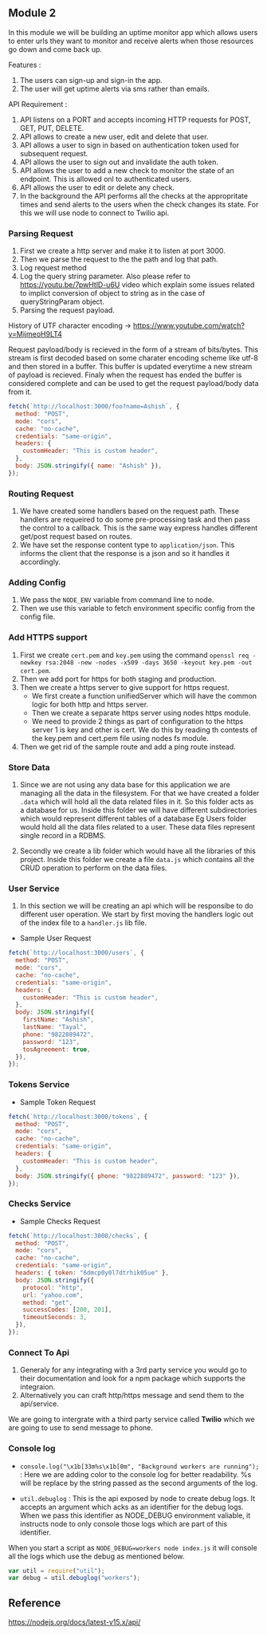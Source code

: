 ## Module 2

In this module we will be building an uptime monitor app which allows users to enter urls they want to monitor and receive alerts when those resources go down and come back up.

Features :

1. The users can sign-up and sign-in the app.
2. The user will get uptime alerts via sms rather than emails.

API Requirement :

1. API listens on a PORT and accepts incoming HTTP requests for POST, GET, PUT, DELETE.
2. API allows to create a new user, edit and delete that user.
3. API allows a user to sign in based on authentication token used for subsequent request.
4. API allows the user to sign out and invalidate the auth token.
5. API allows the user to add a new check to monitor the state of an endpoint. This is allowed onl to authenticated users.
6. API allows the user to edit or delete any check.
7. In the background the API performs all the checks at the appropritate times and send alerts to the users when the check changes its state. For this we will use node to connect to Twilio api.

### Parsing Request

1. First we create a http server and make it to listen at port 3000.
2. Then we parse the request to the the path and log that path.
3. Log request method
4. Log the query string parameter. Also please refer to https://youtu.be/7pwHtlD-u6U video which explain some issues related to implict conversion of object to string as in the case of queryStringParam object.
5. Parsing the request payload.

History of UTF character encoding -> https://www.youtube.com/watch?v=MijmeoH9LT4

Request payload/body is recieved in the form of a stream of bits/bytes. This stream is first decoded based on some charater encoding scheme like utf-8 and then stored in a buffer. This buffer is updated everytime a new stream of payload is recieved. Finaly when the request has ended the buffer is considered complete and can be used to get the request payload/body data from it.

```javascript
fetch(`http://localhost:3000/foo?name=Ashish`, {
  method: "POST",
  mode: "cors",
  cache: "no-cache",
  credentials: "same-origin",
  headers: {
    customHeader: "This is custom header",
  },
  body: JSON.stringify({ name: "Ashish" }),
});
```

### Routing Request

1. We have created some handlers based on the request path. These handlers are requeired to do some pre-processing task and then pass the control to a callback. This is the same way express handles different get/post request based on routes.
2. We have set the response content type to `application/json`. This informs the client that the response is a json and so it handles it accordingly.

### Adding Config

1. We pass the `NODE_ENV` variable from command line to node.
2. Then we use this variable to fetch environment specific config from the config file.

### Add HTTPS support

1. First we create `cert.pem` and `key.pem` using the command `openssl req -newkey rsa:2048 -new -nodes -x509 -days 3650 -keyout key.pem -out cert.pem`.
2. Then we add port for https for both staging and production.
3. Then we create a https server to give support for https request.
   - We first create a function unifiedServer which will have the common logic for both http and https server.
   - Then we create a separate https server using nodes https module.
   - We need to provide 2 things as part of configuration to the https server 1 is key and other is cert. We do this by reading th contests of the key.pem and cert.pem file using nodes fs module.
4. Then we get rid of the sample route and add a ping route instead.

### Store Data

1. Since we are not using any data base for this application we are managing all the data in the filesystem. For that we have created a folder `.data` which will hold all the data related files in it. So this folder acts as a database for us. Inside this folder we will have different subdirectories which would represent different tables of a database Eg Users folder would hold all the data files related to a user. These data files represent single record in a RDBMS.

2. Secondly we create a lib folder which would have all the libraries of this project. Inside this folder we create a file `data.js` which contains all the CRUD operation to perform on the data files.

### User Service

1. In this section we will be creating an api which will be responsibe to do different user operation. We start by first moving the handlers logic out of the index file to a `handler.js` lib file.

- Sample User Request

```javascript
fetch(`http://localhost:3000/users`, {
  method: "POST",
  mode: "cors",
  cache: "no-cache",
  credentials: "same-origin",
  headers: {
    customHeader: "This is custom header",
  },
  body: JSON.stringify({
    firstName: "Ashish",
    lastName: "Tayal",
    phone: "9822889472",
    password: "123",
    tosAgreement: true,
  }),
});
```

### Tokens Service

- Sample Token Request

```javascript
fetch(`http://localhost:3000/tokens`, {
  method: "POST",
  mode: "cors",
  cache: "no-cache",
  credentials: "same-origin",
  headers: {
    customHeader: "This is custom header",
  },
  body: JSON.stringify({ phone: "9822889472", password: "123" }),
});
```

### Checks Service

- Sample Checks Request

```javascript
fetch(`http://localhost:3000/checks`, {
  method: "POST",
  mode: "cors",
  cache: "no-cache",
  credentials: "same-origin",
  headers: { token: "6dmcp0y0l7dtrhik05ue" },
  body: JSON.stringify({
    protocol: "http",
    url: "yahoo.com",
    method: "get",
    successCodes: [200, 201],
    timeoutSeconds: 3,
  }),
});
```

### Connect To Api

1. Generaly for any integrating with a 3rd party service you would go to their documentation and look for a npm package which supports the integraion.
2. Alternatively you can craft http/https message and send them to the api/service.

We are going to intergrate with a third party service called **Twilio** which we are going to use to send message to phone.

### Console log

- `console.log("\x1b[33m%s\x1b[0m", "Background workers are running");` : Here we are adding color to the console log for better readability. %s will be replace by the string passed as the second arguments of the log.

- `util.debuglog` : This is the api exposed by node to create debug logs. It accepts an argument which acks as an identifier for the debug logs. When we pass this identifier as NODE_DEBUG environment valiable, it instructs node to only console those logs which are part of this identifier.

When you start a script as `NODE_DEBUG=workers node index.js` it will console all the logs which use the debug as mentioned below.

```javascript
var util = require("util");
var debug = util.debuglog("workers");
```

## Reference

https://nodejs.org/docs/latest-v15.x/api/
